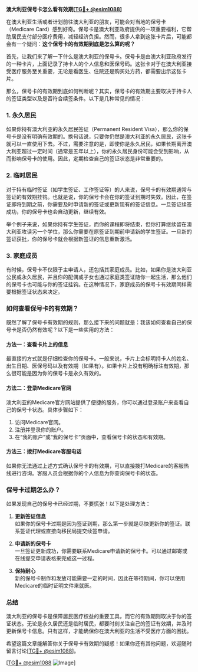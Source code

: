 **澳大利亚保号卡怎么看有效期[[TG💪+ @esim1088](https://t.me/s/esim1088)]**

在澳大利亚生活或者计划前往澳大利亚的朋友，可能会对当地的保号卡（Medicare Card）感到好奇。保号卡是澳大利亚政府提供的一项重要福利，它帮助居民支付部分医疗费用，减轻经济负担。然而，很多人拿到这张卡片后，可能都会有一个疑问：**这个保号卡的有效期到底是怎么算的呢？**

首先，让我们来了解一下什么是澳大利亚的保号卡。保号卡是由澳大利亚政府发行的一种卡片，上面记录了持卡人的个人信息和医保号码。这张卡对于在澳大利亚接受医疗服务至关重要，无论是看医生、住院还是购买处方药，都需要出示这张卡片。

那么，保号卡的有效期到底如何判断呢？其实，保号卡的有效期主要取决于持卡人的签证类型以及是否符合续签条件。以下是几种常见的情况：

### 1. **永久居民**
如果你持有澳大利亚的永久居民签证（Permanent Resident Visa），那么你的保号卡是没有明确有效期的。换句话说，只要你仍然是澳大利亚的永久居民，这张卡就可以一直使用下去。不过，需要注意的是，即使你是永久居民，如果长期离开澳大利亚超过一定时间（通常是五年以上），你的永久居民身份可能会受到影响，从而影响保号卡的使用。因此，定期检查自己的签证状态是非常重要的。

### 2. **临时居民**
对于持有临时签证（如学生签证、工作签证等）的人来说，保号卡的有效期通常与签证的有效期挂钩。也就是说，你的保号卡会在你的签证到期时失效。因此，在签证即将到期之前，你需要及时申请新的签证或更新现有的签证信息。一旦签证续签成功，你的保号卡也会自动更新，继续有效。

举个例子来说，如果你持有学生签证，而你的课程即将结束，但你打算继续留在澳大利亚攻读另一个学位，那么你需要在原签证到期前申请新的学生签证。一旦新的签证获批，你的保号卡就会根据新签证的信息重新激活。

### 3. **家庭成员**
有时候，保号卡不仅限于主申请人，还包括其家庭成员。比如，如果你是澳大利亚公民或永久居民，并且你的配偶或子女也通过家庭类签证随你一起生活，那么他们的保号卡也可能与你的签证挂钩。在这种情况下，家庭成员的保号卡有效期同样需要根据签证状态来决定。

### 如何查看保号卡的有效期？

既然了解了保号卡有效期的规则，那么接下来的问题就是：我该如何查看自己的保号卡是否仍然有效呢？以下是一些实用的方法：

#### 方法一：查看卡片上的信息
最直接的方式就是仔细检查你的保号卡。一般来说，卡片上会标明持卡人的姓名、出生日期、医保号码以及有效期（如果有）。如果卡片上没有明确标注有效期，那么很可能是因为你的保号卡是永久有效的。

#### 方法二：登录Medicare官网
澳大利亚的Medicare官方网站提供了便捷的服务，你可以通过登录账户来查看自己的保号卡状态。具体步骤如下：
1. 访问Medicare官网。
2. 注册并登录你的账户。
3. 在“我的账户”或“我的保号卡”页面中，查看保号卡的状态和有效期。

#### 方法三：拨打Medicare客服电话
如果你无法通过上述方式确认保号卡的有效期，可以直接拨打Medicare的客服热线进行咨询。客服人员会根据你的个人信息为你查询保号卡的状态。

### 保号卡过期怎么办？

如果发现自己的保号卡已经过期，不要慌张！以下是处理方法：

1. **更新签证信息**  
   如果你的保号卡过期是因为签证到期，那么第一步就是尽快更新你的签证。联系签证代理或直接向移民局提交续签申请。

2. **申请新的保号卡**  
   一旦签证更新成功，你需要联系Medicare申请新的保号卡。可以通过邮寄或在线提交申请表格来完成这一过程。

3. **保持耐心**  
   新的保号卡制作和发放可能需要一定的时间，因此在等待期间，你可以使用Medicare的临时证明文件来就医。

### 总结

澳大利亚的保号卡是保障居民医疗权益的重要工具，而它的有效期则取决于你的签证状态。无论是永久居民还是临时居民，都要时刻关注自己的签证有效期，并及时更新保号卡信息。只有这样，才能确保你在澳大利亚的生活不受医疗方面的困扰。

希望这篇文章能解答你关于保号卡有效期的疑惑！如果你还有其他问题，欢迎随时留言讨论[[TG💪+ @esim1088](https://t.me/s/esim1088)]。

[[TG💪+ @esim1088](https://t.me/s/esim1088) ![Image](https://i.postimg.cc/4NQfJmqS/Snipaste-2025-05-13-00-14-12.png)]